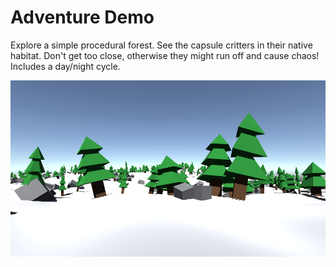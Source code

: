 # Adventure Demo

Explore a simple procedural forest. See the capsule critters in their native habitat. Don't get too close, otherwise they might run off and cause chaos!
Includes a day/night cycle.

![Screenshot](screenshot.png)
